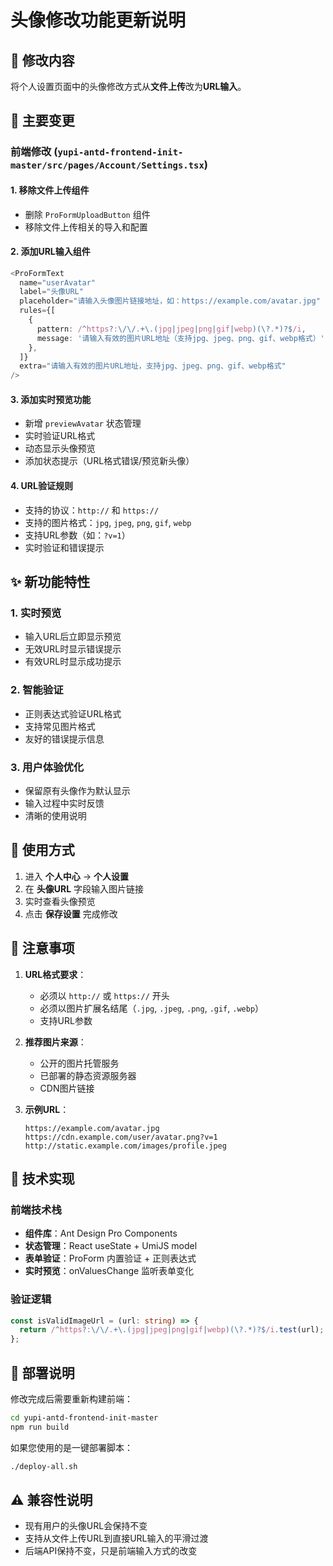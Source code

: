 # 头像修改功能更新说明

## 📝 修改内容

将个人设置页面中的头像修改方式从**文件上传**改为**URL输入**。

## 🔄 主要变更

### 前端修改 (`yupi-antd-frontend-init-master/src/pages/Account/Settings.tsx`)

#### 1. 移除文件上传组件
- 删除 `ProFormUploadButton` 组件
- 移除文件上传相关的导入和配置

#### 2. 添加URL输入组件
```typescript
<ProFormText
  name="userAvatar"
  label="头像URL"
  placeholder="请输入头像图片链接地址，如：https://example.com/avatar.jpg"
  rules={[
    { 
      pattern: /^https?:\/\/.+\.(jpg|jpeg|png|gif|webp)(\?.*)?$/i,
      message: '请输入有效的图片URL地址（支持jpg、jpeg、png、gif、webp格式）'
    },
  ]}
  extra="请输入有效的图片URL地址，支持jpg、jpeg、png、gif、webp格式"
/>
```

#### 3. 添加实时预览功能
- 新增 `previewAvatar` 状态管理
- 实时验证URL格式
- 动态显示头像预览
- 添加状态提示（URL格式错误/预览新头像）

#### 4. URL验证规则
- 支持的协议：`http://` 和 `https://`
- 支持的图片格式：`jpg`, `jpeg`, `png`, `gif`, `webp`
- 支持URL参数（如：`?v=1`）
- 实时验证和错误提示

## ✨ 新功能特性

### 1. 实时预览
- 输入URL后立即显示预览
- 无效URL时显示错误提示
- 有效URL时显示成功提示

### 2. 智能验证
- 正则表达式验证URL格式
- 支持常见图片格式
- 友好的错误提示信息

### 3. 用户体验优化
- 保留原有头像作为默认显示
- 输入过程中实时反馈
- 清晰的使用说明

## 🎯 使用方式

1. 进入 **个人中心** → **个人设置**
2. 在 **头像URL** 字段输入图片链接
3. 实时查看头像预览
4. 点击 **保存设置** 完成修改

## 📌 注意事项

1. **URL格式要求**：
   - 必须以 `http://` 或 `https://` 开头
   - 必须以图片扩展名结尾（`.jpg`, `.jpeg`, `.png`, `.gif`, `.webp`）
   - 支持URL参数

2. **推荐图片来源**：
   - 公开的图片托管服务
   - 已部署的静态资源服务器
   - CDN图片链接

3. **示例URL**：
   ```
   https://example.com/avatar.jpg
   https://cdn.example.com/user/avatar.png?v=1
   http://static.example.com/images/profile.jpeg
   ```

## 🔧 技术实现

### 前端技术栈
- **组件库**：Ant Design Pro Components
- **状态管理**：React useState + UmiJS model
- **表单验证**：ProForm 内置验证 + 正则表达式
- **实时预览**：onValuesChange 监听表单变化

### 验证逻辑
```typescript
const isValidImageUrl = (url: string) => {
  return /^https?:\/\/.+\.(jpg|jpeg|png|gif|webp)(\?.*)?$/i.test(url);
};
```

## 🚀 部署说明

修改完成后需要重新构建前端：

```bash
cd yupi-antd-frontend-init-master
npm run build
```

如果您使用的是一键部署脚本：
```bash
./deploy-all.sh
```

## ⚠️ 兼容性说明

- 现有用户的头像URL会保持不变
- 支持从文件上传URL到直接URL输入的平滑过渡
- 后端API保持不变，只是前端输入方式的改变 